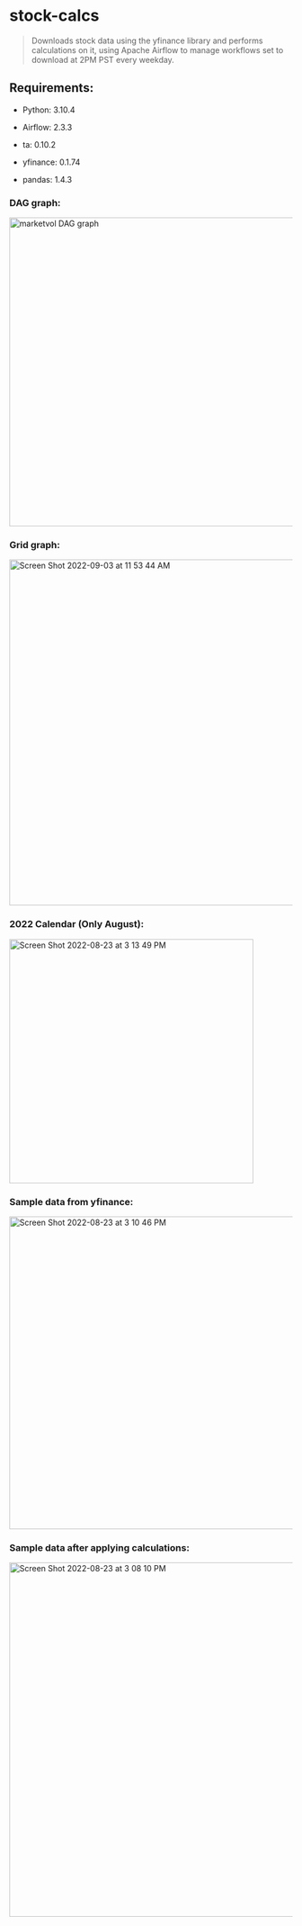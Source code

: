 # stock-calcs
> Downloads stock data using the yfinance library and performs calculations on it, using Apache Airflow to manage workflows set to download at 2PM PST every weekday.

## Requirements:
- Python: 3.10.4

- Airflow: 2.3.3

- ta: 0.10.2

- yfinance: 0.1.74

- pandas: 1.4.3

### DAG graph:
<img width="549" alt="marketvol DAG graph" src="https://user-images.githubusercontent.com/84660320/185814119-e2d0e3a5-8213-4282-843d-d7cc673dc413.png">

### Grid graph:
<img width="615" alt="Screen Shot 2022-09-03 at 11 53 44 AM" src="https://user-images.githubusercontent.com/84660320/188284417-fb2f118c-2609-4a09-a1e0-0ccb3d196743.png">

### 2022 Calendar (Only August):
<img width="434" alt="Screen Shot 2022-08-23 at 3 13 49 PM" src="https://user-images.githubusercontent.com/84660320/186275599-d496afc5-cde1-4730-94ed-407e0d2a9c5f.png">

### Sample data from yfinance:
<img width="556" alt="Screen Shot 2022-08-23 at 3 10 46 PM" src="https://user-images.githubusercontent.com/84660320/186275235-2963dbb7-2e52-4d01-b31b-a255b5fea15a.png">

### Sample data after applying calculations:
<img width="630" alt="Screen Shot 2022-08-23 at 3 08 10 PM" src="https://user-images.githubusercontent.com/84660320/186274999-43e77c4b-2501-464d-b24f-b07453c74ec8.png">
